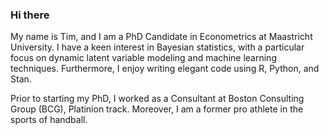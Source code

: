 ### Hi there
My name is Tim, and I am a PhD Candidate in Econometrics at Maastricht University. I have a keen interest in Bayesian statistics, with a particular focus on dynamic latent variable modeling and machine learning techniques. Furthermore, I enjoy writing elegant code using R, Python, and Stan.

Prior to starting my PhD, I worked as a Consultant at Boston Consulting Group (BCG), Platinion track. Moreover, I am a former pro athlete in the sports of handball.
